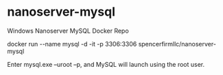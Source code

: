 # nanoserver-mysql
Windows Nanoserver MySQL Docker Repo


docker run --name mysql -d -it -p 3306:3306 spencerfirmllc/nanoserver-mysql

Enter mysql.exe –uroot –p, and MySQL will launch using the root user.

